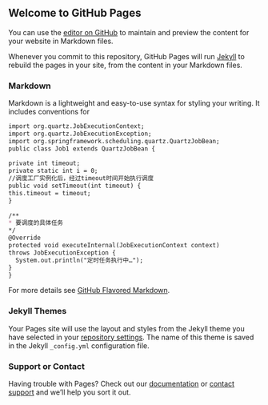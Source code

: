 ## Welcome to GitHub Pages

You can use the [editor on GitHub](https://github.com/978420544/wxcc/edit/gh-pages/README.md) to maintain and preview the content for your website in Markdown files.

Whenever you commit to this repository, GitHub Pages will run [Jekyll](https://jekyllrb.com/) to rebuild the pages in your site, from the content in your Markdown files.

### Markdown

Markdown is a lightweight and easy-to-use syntax for styling your writing. It includes conventions for

```markdown
import org.quartz.JobExecutionContext;  
import org.quartz.JobExecutionException;  
import org.springframework.scheduling.quartz.QuartzJobBean;  
public class Job1 extends QuartzJobBean {  
  
private int timeout;  
private static int i = 0;  
//调度工厂实例化后，经过timeout时间开始执行调度  
public void setTimeout(int timeout) {  
this.timeout = timeout;  
}  
  
/** 
* 要调度的具体任务 
*/  
@Override  
protected void executeInternal(JobExecutionContext context)  
throws JobExecutionException {  
  System.out.println("定时任务执行中…");  
}  
}
```

For more details see [GitHub Flavored Markdown](https://guides.github.com/features/mastering-markdown/).

### Jekyll Themes

Your Pages site will use the layout and styles from the Jekyll theme you have selected in your [repository settings](https://github.com/978420544/wxcc/settings). The name of this theme is saved in the Jekyll `_config.yml` configuration file.

### Support or Contact

Having trouble with Pages? Check out our [documentation](https://help.github.com/categories/github-pages-basics/) or [contact support](https://github.com/contact) and we’ll help you sort it out.

